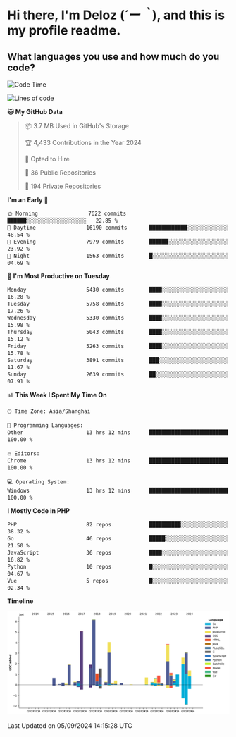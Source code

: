 # **Hi there, I'm Deloz (*´ー｀*), and this is my profile readme.**

## **What languages you use and how much do you code?**

<!--START_SECTION:waka-->
![Code Time](http://img.shields.io/badge/Code%20Time-4%2C599%20hrs%2055%20mins-blue)

![Lines of code](https://img.shields.io/badge/From%20Hello%20World%20I%27ve%20Written-40.5%20million%20lines%20of%20code-blue)

**🐱 My GitHub Data** 

> 📦 3.7 MB Used in GitHub's Storage 
 > 
> 🏆 4,433 Contributions in the Year 2024
 > 
> 💼 Opted to Hire
 > 
> 📜 36 Public Repositories 
 > 
> 🔑 194 Private Repositories 
 > 
**I'm an Early 🐤** 

```text
🌞 Morning                7622 commits        ██████░░░░░░░░░░░░░░░░░░░   22.85 % 
🌆 Daytime                16190 commits       ████████████░░░░░░░░░░░░░   48.54 % 
🌃 Evening                7979 commits        ██████░░░░░░░░░░░░░░░░░░░   23.92 % 
🌙 Night                  1563 commits        █░░░░░░░░░░░░░░░░░░░░░░░░   04.69 % 
```
📅 **I'm Most Productive on Tuesday** 

```text
Monday                   5430 commits        ████░░░░░░░░░░░░░░░░░░░░░   16.28 % 
Tuesday                  5758 commits        ████░░░░░░░░░░░░░░░░░░░░░   17.26 % 
Wednesday                5330 commits        ████░░░░░░░░░░░░░░░░░░░░░   15.98 % 
Thursday                 5043 commits        ████░░░░░░░░░░░░░░░░░░░░░   15.12 % 
Friday                   5263 commits        ████░░░░░░░░░░░░░░░░░░░░░   15.78 % 
Saturday                 3891 commits        ███░░░░░░░░░░░░░░░░░░░░░░   11.67 % 
Sunday                   2639 commits        ██░░░░░░░░░░░░░░░░░░░░░░░   07.91 % 
```


📊 **This Week I Spent My Time On** 

```text
🕑︎ Time Zone: Asia/Shanghai

💬 Programming Languages: 
Other                    13 hrs 12 mins      █████████████████████████   100.00 % 

🔥 Editors: 
Chrome                   13 hrs 12 mins      █████████████████████████   100.00 % 

💻 Operating System: 
Windows                  13 hrs 12 mins      █████████████████████████   100.00 % 
```

**I Mostly Code in PHP** 

```text
PHP                      82 repos            ██████████░░░░░░░░░░░░░░░   38.32 % 
Go                       46 repos            █████░░░░░░░░░░░░░░░░░░░░   21.50 % 
JavaScript               36 repos            ████░░░░░░░░░░░░░░░░░░░░░   16.82 % 
Python                   10 repos            █░░░░░░░░░░░░░░░░░░░░░░░░   04.67 % 
Vue                      5 repos             █░░░░░░░░░░░░░░░░░░░░░░░░   02.34 % 
```



**Timeline**

![Lines of Code chart](https://raw.githubusercontent.com/deloz/deloz/main/assets/bar_graph.png)


 Last Updated on 05/09/2024 14:15:28 UTC
<!--END_SECTION:waka-->
